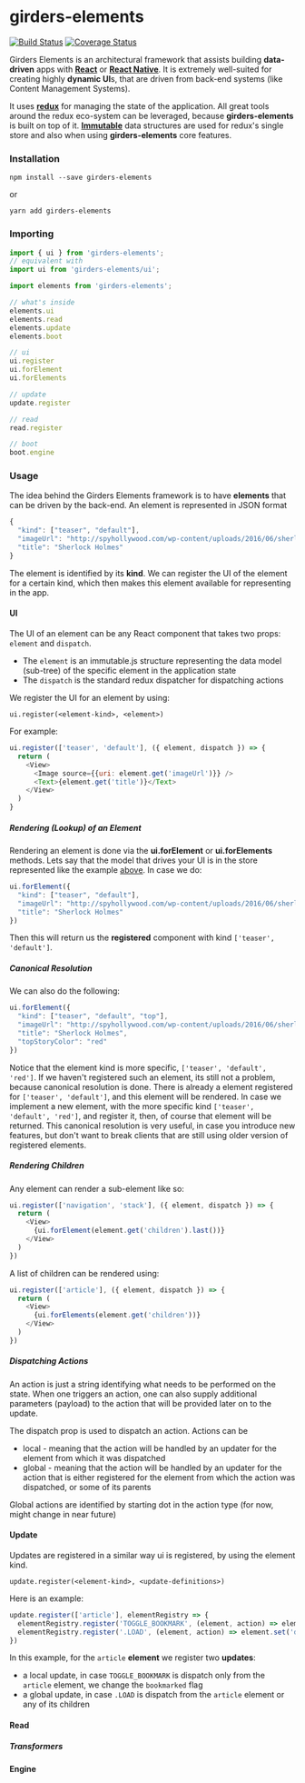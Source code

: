 # girders-elements

[![Build Status](https://img.shields.io/travis/netceteragroup/girders-elements/master.svg?style=flat-square)](https://travis-ci.org/netceteragroup/girders-elements)
[![Coverage Status](https://img.shields.io/coveralls/netceteragroup/girders-elements/master.svg?style=flat-square)](https://coveralls.io/github/netceteragroup/girders-elements?branch=master)

Girders Elements is an architectural framework that assists building **data-driven** apps with **[React](https://facebook.github.io/react/)** or **[React Native](https://facebook.github.io/react-native/)**.
It is extremely well-suited for creating highly **dynamic UI**s, that are driven from back-end systems (like Content Management Systems).

It uses **[redux](http://github.com/reactjs/redux)** for managing the state of the application. All great tools around the redux eco-system can be leveraged, because **girders-elements** is built on top of it.
**[Immutable](https://facebook.github.io/immutable-js/)** data structures are used for redux's single store and also when using **girders-elements** core features.

### Installation

```
npm install --save girders-elements
```
or
```
yarn add girders-elements
```

### Importing

```javascript
import { ui } from 'girders-elements';
// equivalent with
import ui from 'girders-elements/ui';

import elements from 'girders-elements';

// what's inside
elements.ui
elements.read
elements.update
elements.boot

// ui
ui.register
ui.forElement
ui.forElements

// update
update.register

// read
read.register

// boot
boot.engine
```

### Usage

The idea behind the Girders Elements framework is to have **elements** that can be driven by the back-end. An element is represented in JSON format

```javascript
{
  "kind": ["teaser", "default"],
  "imageUrl": "http://spyhollywood.com/wp-content/uploads/2016/06/sherlock.jpg"
  "title": "Sherlock Holmes"
}
```

The element is identified by its **kind**. We can register the UI of the element for a certain kind, which then makes this element available for representing in the app.

#### UI

The UI of an element can be any React component that takes two props: `element` and `dispatch`.
- The `element` is an immutable.js structure representing the data model (sub-tree) of the specific element in the application state
- The `dispatch` is the standard redux dispatcher for dispatching actions

We register the UI for an element by using:
    
    ui.register(<element-kind>, <element>)
    
For example:

```javascript
ui.register(['teaser', 'default'], ({ element, dispatch }) => {
  return (
    <View>
      <Image source={{uri: element.get('imageUrl')}} />
      <Text>{element.get('title')}</Text>
    </View>
  )
}
```

##### Rendering (Lookup) of an Element

Rendering an element is done via the **ui.forElement** or **ui.forElements** methods. Lets say that the model that drives your UI is in the store represented like the example [above](#usage). In case we do:
```javascript
ui.forElement({
  "kind": ["teaser", "default"],
  "imageUrl": "http://spyhollywood.com/wp-content/uploads/2016/06/sherlock.jpg"
  "title": "Sherlock Holmes"
})
```
Then this will return us the **registered** component with kind `['teaser', 'default']`.

##### Canonical Resolution

We can also do the following:
```javascript
ui.forElement({
  "kind": ["teaser", "default", "top"],
  "imageUrl": "http://spyhollywood.com/wp-content/uploads/2016/06/sherlock.jpg"
  "title": "Sherlock Holmes",
  "topStoryColor": "red"
})
```
Notice that the element kind is more specific, `['teaser', 'default', 'red']`. If we haven't registered such an element, its still not a problem, because canonical resolution is done. There is already a element registered for `['teaser', 'default']`, and this element will be rendered. In case we implement a new element, with the more specific kind `['teaser', 'default', 'red']`, and register it, then, of course that element will be returned. This canonical resolution is very useful, in case you introduce new features, but don't want to break clients that are still using older version of registered elements.

##### Rendering Children

Any element can render a sub-element like so:

```javascript
ui.register(['navigation', 'stack'], ({ element, dispatch }) => {
  return (
    <View>
      {ui.forElement(element.get('children').last())}
    </View>
  )
})
```

A list of children can be rendered using:

```javascript
ui.register(['article'], ({ element, dispatch }) => {
  return (
    <View>
      {ui.forElements(element.get('children'))}
    </View>
  )
})
```

##### Dispatching Actions

An action is just a string identifying what needs to be performed on the state. When one triggers an action, one can also supply additional parameters (payload) to the action that will be provided later on to the update.

The dispatch prop is used to dispatch an action. Actions can be
- local - meaning that the action will be handled by an updater for the element from which it was dispatched
- global - meaning that the action will be handled by an updater for the action that is either registered for the element from which the action was dispatched, or some of its parents

Global actions are identified by starting dot in the action type (for now, might change in near future)

#### Update

Updates are registered in a similar way ui is registered, by using the element kind.

    update.register(<element-kind>, <update-definitions>)

Here is an example:

```javascript
update.register(['article'], elementRegistry => {
  elementRegistry.register('TOGGLE_BOOKMARK', (element, action) => element.set('bookmarked', element.get('bookmarked')));
  elementRegistry.register('.LOAD', (element, action) => element.set('data', action.payload.data)); 
})
```

In this example, for the `article` **element** we register two **updates**:
- a local update, in case `TOGGLE_BOOKMARK` is dispatch only from the `article` element, we change the `bookmarked` flag
- a global update, in case `.LOAD` is dispatch from the `article` element or any of its children

#### Read

##### Transformers

#### Engine

